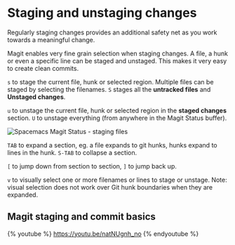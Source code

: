 # Staging and unstaging changes
Regularly staging changes provides an additional safety net as you work towards a meaningful change.

Magit enables very fine grain selection when staging changes.  A file, a hunk or even a specific line can be staged and unstaged.  This makes it very easy to create clean commits.

`s` to stage the current file, hunk or selected region.  Multiple files can be staged by selecting the filenames.  `S` stages all the **untracked files** and **Unstaged changes**.

`u` to unstage the current file, hunk or selected region in the **staged changes** section. `U` to unstage everything (from anywhere in the Magit Status buffer).

![Spacemacs Magit Status - staging files](/images/spacemacs-magit-status-staging-untracked-unstaged-staged-changes.png)

`TAB` to expand a section, eg. a file expands to git hunks, hunks expand to lines in the hunk.  `S-TAB` to collapse a section.

`[` to jump down from section to section, `]` to jump back up.

`v` to visually select one or more filenames or lines to stage or unstage.  Note: visual selection does not work over Git hunk boundaries when they are expanded.


## Magit staging and commit basics

{% youtube %}
https://youtu.be/natNUgnh_no
{% endyoutube %}

